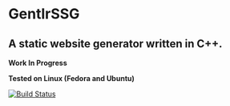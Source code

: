 # GentlrSSG
## A static website generator written in C++.

**Work In Progress**

**Tested on Linux (Fedora and Ubuntu)**

[![Build Status](https://github.com/trizyal/GentlrSSG/actions/workflows/build-release.yml/badge.svg)](https://github.com/trizyal/GentlrSSG/actions/workflows/build-release.yml)
